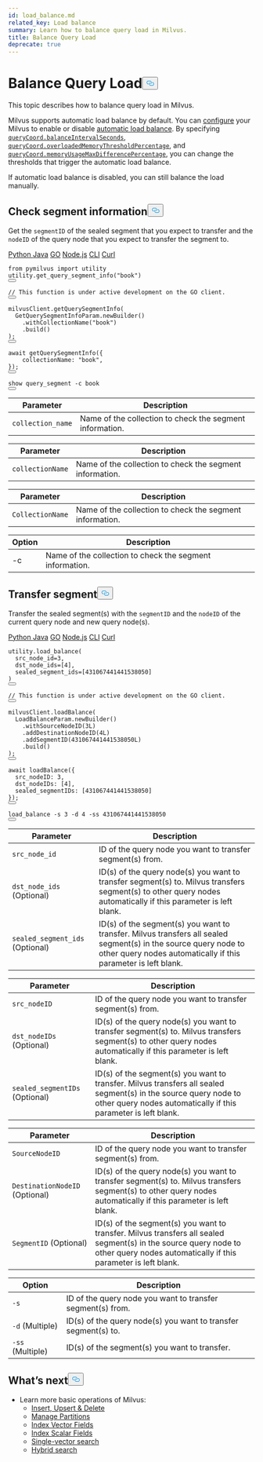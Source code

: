 ```yaml
---
id: load_balance.md
related_key: Load balance
summary: Learn how to balance query load in Milvus.
title: Balance Query Load
deprecate: true
---
```


<h1 id="Balance-Query-Load" class="common-anchor-header">Balance Query Load<button data-href="#Balance-Query-Load" class="anchor-icon" translate="no">
      <svg translate="no"
        aria-hidden="true"
        focusable="false"
        height="20"
        version="1.1"
        viewBox="0 0 16 16"
        width="16"
      >
        <path
          fill="#0092E4"
          fill-rule="evenodd"
          d="M4 9h1v1H4c-1.5 0-3-1.69-3-3.5S2.55 3 4 3h4c1.45 0 3 1.69 3 3.5 0 1.41-.91 2.72-2 3.25V8.59c.58-.45 1-1.27 1-2.09C10 5.22 8.98 4 8 4H4c-.98 0-2 1.22-2 2.5S3 9 4 9zm9-3h-1v1h1c1 0 2 1.22 2 2.5S13.98 12 13 12H9c-.98 0-2-1.22-2-2.5 0-.83.42-1.64 1-2.09V6.25c-1.09.53-2 1.84-2 3.25C6 11.31 7.55 13 9 13h4c1.45 0 3-1.69 3-3.5S14.5 6 13 6z"
        ></path>
      </svg>
    </button></h1><p>This topic describes how to balance query load in Milvus.</p>
<p>Milvus supports automatic load balance by default. You can <a href="/docs/fr/configure-docker.md">configure</a> your Milvus to enable or disable <a href="/docs/fr/configure_querycoord.md#queryCoordautoBalance">automatic load balance</a>. By specifying <a href="/docs/fr/configure_querycoord.md#queryCoordbalanceIntervalSeconds"><code translate="no">queryCoord.balanceIntervalSeconds</code></a>, <a href="/docs/fr/configure_querycoord.md#queryCoordoverloadedMemoryThresholdPercentage"><code translate="no">queryCoord.overloadedMemoryThresholdPercentage</code></a>, and <a href="/docs/fr/configure_querycoord.md#queryCoordmemoryUsageMaxDifferencePercentage"><code translate="no">queryCoord.memoryUsageMaxDifferencePercentage</code></a>, you can change the thresholds that trigger the automatic load balance.</p>
<p>If automatic load balance is disabled, you can still balance the load manually.</p>
<h2 id="Check-segment-information" class="common-anchor-header">Check segment information<button data-href="#Check-segment-information" class="anchor-icon" translate="no">
      <svg translate="no"
        aria-hidden="true"
        focusable="false"
        height="20"
        version="1.1"
        viewBox="0 0 16 16"
        width="16"
      >
        <path
          fill="#0092E4"
          fill-rule="evenodd"
          d="M4 9h1v1H4c-1.5 0-3-1.69-3-3.5S2.55 3 4 3h4c1.45 0 3 1.69 3 3.5 0 1.41-.91 2.72-2 3.25V8.59c.58-.45 1-1.27 1-2.09C10 5.22 8.98 4 8 4H4c-.98 0-2 1.22-2 2.5S3 9 4 9zm9-3h-1v1h1c1 0 2 1.22 2 2.5S13.98 12 13 12H9c-.98 0-2-1.22-2-2.5 0-.83.42-1.64 1-2.09V6.25c-1.09.53-2 1.84-2 3.25C6 11.31 7.55 13 9 13h4c1.45 0 3-1.69 3-3.5S14.5 6 13 6z"
        ></path>
      </svg>
    </button></h2><p>Get the <code translate="no">segmentID</code> of the sealed segment that you expect to transfer and the <code translate="no">nodeID</code> of the query node that you expect to transfer the segment to.</p>
<div class="multipleCode">
  <a href="#python">Python </a>
  <a href="#java">Java</a>
  <a href="#go">GO</a>
  <a href="#javascript">Node.js</a>
  <a href="#shell">CLI</a>
  <a href="#curl">Curl</a>
</div>
<pre><code translate="no" class="language-python"><span class="hljs-keyword">from</span> pymilvus <span class="hljs-keyword">import</span> utility
utility.<span class="hljs-title function_">get_query_segment_info</span>(<span class="hljs-string">&quot;book&quot;</span>)
<button class="copy-code-btn"></button></code></pre>
<pre><code translate="no" class="language-go"><span class="hljs-comment">// This function is under active development on the GO client.</span>
<button class="copy-code-btn"></button></code></pre>
<pre><code translate="no" class="language-java">milvusClient.<span class="hljs-title function_">getQuerySegmentInfo</span>(
  <span class="hljs-title class_">GetQuerySegmentInfoParam</span>.<span class="hljs-title function_">newBuilder</span>()
    .<span class="hljs-title function_">withCollectionName</span>(<span class="hljs-string">&quot;book&quot;</span>)
    .<span class="hljs-title function_">build</span>()
);
<button class="copy-code-btn"></button></code></pre>
<pre><code translate="no" class="language-javascript"><span class="hljs-keyword">await</span> <span class="hljs-title function_">getQuerySegmentInfo</span>({
    <span class="hljs-attr">collectionName</span>: <span class="hljs-string">&quot;book&quot;</span>,
});
<button class="copy-code-btn"></button></code></pre>
<pre><code translate="no" class="language-shell">show query_segment -c book
<button class="copy-code-btn"></button></code></pre>
<table class="language-python">
    <thead>
    <tr>
        <th>Parameter</th>
        <th>Description</th>
    </tr>
    </thead>
    <tbody>
    <tr>
        <td><code translate="no">collection_name</code></td>
        <td>Name of the collection to check the segment information.</td>
    </tr>
    </tbody>
</table>
<table class="language-javascript">
    <thead>
    <tr>
        <th>Parameter</th>
        <th>Description</th>
    </tr>
    </thead>
    <tbody>
    <tr>
        <td><code translate="no">collectionName</code></td>
        <td>Name of the collection to check the segment information.</td>
    </tr>
    </tbody>
</table>
<table class="language-java">
    <thead>
    <tr>
        <th>Parameter</th>
        <th>Description</th>
    </tr>
    </thead>
    <tbody>
    <tr>
        <td><code translate="no">CollectionName</code></td>
        <td>Name of the collection to check the segment information.</td>
    </tr>
    </tbody>
</table>
<table class="language-shell">
    <thead>
        <tr>
            <th>Option</th>
            <th>Description</th>
        </tr>
    </thead>
    <tbody>
        <tr>
            <td>-c</td>
            <td>Name of the collection to check the segment information.</td>
        </tr>
    </tbody>
</table>
<h2 id="Transfer-segment" class="common-anchor-header">Transfer segment<button data-href="#Transfer-segment" class="anchor-icon" translate="no">
      <svg translate="no"
        aria-hidden="true"
        focusable="false"
        height="20"
        version="1.1"
        viewBox="0 0 16 16"
        width="16"
      >
        <path
          fill="#0092E4"
          fill-rule="evenodd"
          d="M4 9h1v1H4c-1.5 0-3-1.69-3-3.5S2.55 3 4 3h4c1.45 0 3 1.69 3 3.5 0 1.41-.91 2.72-2 3.25V8.59c.58-.45 1-1.27 1-2.09C10 5.22 8.98 4 8 4H4c-.98 0-2 1.22-2 2.5S3 9 4 9zm9-3h-1v1h1c1 0 2 1.22 2 2.5S13.98 12 13 12H9c-.98 0-2-1.22-2-2.5 0-.83.42-1.64 1-2.09V6.25c-1.09.53-2 1.84-2 3.25C6 11.31 7.55 13 9 13h4c1.45 0 3-1.69 3-3.5S14.5 6 13 6z"
        ></path>
      </svg>
    </button></h2><p>Transfer the sealed segment(s) with the <code translate="no">segmentID</code> and the <code translate="no">nodeID</code> of the current query node and new query node(s).</p>
<div class="multipleCode">
  <a href="#python">Python </a>
  <a href="#java">Java</a>
  <a href="#go">GO</a>
  <a href="#javascript">Node.js</a>
  <a href="#shell">CLI</a>
  <a href="#curl">Curl</a>
</div>
<pre><code translate="no" class="language-python">utility.load_balance(
  src_node_id=3, 
  dst_node_ids=[4], 
  sealed_segment_ids=[431067441441538050]
)
<button class="copy-code-btn"></button></code></pre>
<pre><code translate="no" class="language-go"><span class="hljs-comment">// This function is under active development on the GO client.</span>
<button class="copy-code-btn"></button></code></pre>
<pre><code translate="no" class="language-java">milvusClient.loadBalance(
  LoadBalanceParam.newBuilder()
    .withSourceNodeID(3L)
    .addDestinationNodeID(4L)
    .addSegmentID(431067441441538050L)
    .build()
);
<button class="copy-code-btn"></button></code></pre>
<pre><code translate="no" class="language-javascript"><span class="hljs-keyword">await</span> <span class="hljs-title function_">loadBalance</span>({
  <span class="hljs-attr">src_nodeID</span>: <span class="hljs-number">3</span>,
  <span class="hljs-attr">dst_nodeIDs</span>: [<span class="hljs-number">4</span>],
  <span class="hljs-attr">sealed_segmentIDs</span>: [<span class="hljs-number">431067441441538050</span>]
});
<button class="copy-code-btn"></button></code></pre>
<pre><code translate="no" class="language-shell">load_balance -s 3 -d 4 -ss 431067441441538050
<button class="copy-code-btn"></button></code></pre>
<table class="language-python">
    <thead>
    <tr>
        <th>Parameter</th>
        <th>Description</th>
    </tr>
    </thead>
    <tbody>
    <tr>
        <td><code translate="no">src_node_id</code></td>
        <td>ID of the query node you want to transfer segment(s) from.</td>
    </tr>
    <tr>
        <td><code translate="no">dst_node_ids</code> (Optional)</td>
        <td>ID(s) of the query node(s) you want to transfer segment(s) to. Milvus transfers segment(s) to other query nodes automatically if this parameter is left blank.</td>
    </tr>
    <tr>
        <td><code translate="no">sealed_segment_ids</code> (Optional)</td>
        <td>ID(s) of the segment(s) you want to transfer. Milvus transfers all sealed segment(s) in the source query node to other query nodes automatically if this parameter is left blank.</td>
    </tr>
    </tbody>
</table>
<table class="language-javascript">
    <thead>
    <tr>
        <th>Parameter</th>
        <th>Description</th>
    </tr>
    </thead>
    <tbody>
    <tr>
        <td><code translate="no">src_nodeID</code></td>
        <td>ID of the query node you want to transfer segment(s) from.</td>
    </tr>
    <tr>
        <td><code translate="no">dst_nodeIDs</code> (Optional)</td>
        <td>ID(s) of the query node(s) you want to transfer segment(s) to. Milvus transfers segment(s) to other query nodes automatically if this parameter is left blank.</td>
    </tr>
    <tr>
        <td><code translate="no">sealed_segmentIDs</code> (Optional)</td>
        <td>ID(s) of the segment(s) you want to transfer. Milvus transfers all sealed segment(s) in the source query node to other query nodes automatically if this parameter is left blank.</td>
    </tr>
    </tbody>
</table>
<table class="language-java">
    <thead>
    <tr>
        <th>Parameter</th>
        <th>Description</th>
    </tr>
    </thead>
    <tbody>
    <tr>
        <td><code translate="no">SourceNodeID</code></td>
        <td>ID of the query node you want to transfer segment(s) from.</td>
    </tr>
    <tr>
        <td><code translate="no">DestinationNodeID</code> (Optional)</td>
        <td>ID(s) of the query node(s) you want to transfer segment(s) to. Milvus transfers segment(s) to other query nodes automatically if this parameter is left blank.</td>
    </tr>
    <tr>
        <td><code translate="no">SegmentID</code> (Optional)</td>
        <td>ID(s) of the segment(s) you want to transfer. Milvus transfers all sealed segment(s) in the source query node to other query nodes automatically if this parameter is left blank.</td>
    </tr>
    </tbody>
</table>
<table class="language-shell">
    <thead>
    <tr>
        <th>Option</th>
        <th>Description</th>
    </tr>
    </thead>
    <tbody>
    <tr>
        <td><code translate="no">-s</code></td>
        <td>ID of the query node you want to transfer segment(s) from.</td>
    </tr>
    <tr>
        <td><code translate="no">-d</code> (Multiple)</td>
        <td>ID(s) of the query node(s) you want to transfer segment(s) to.</td>
    </tr>
    <tr>
        <td><code translate="no">-ss</code> (Multiple)</td>
        <td>ID(s) of the segment(s) you want to transfer.</td>
    </tr>
    </tbody>
</table>
<h2 id="Whats-next" class="common-anchor-header">What’s next<button data-href="#Whats-next" class="anchor-icon" translate="no">
      <svg translate="no"
        aria-hidden="true"
        focusable="false"
        height="20"
        version="1.1"
        viewBox="0 0 16 16"
        width="16"
      >
        <path
          fill="#0092E4"
          fill-rule="evenodd"
          d="M4 9h1v1H4c-1.5 0-3-1.69-3-3.5S2.55 3 4 3h4c1.45 0 3 1.69 3 3.5 0 1.41-.91 2.72-2 3.25V8.59c.58-.45 1-1.27 1-2.09C10 5.22 8.98 4 8 4H4c-.98 0-2 1.22-2 2.5S3 9 4 9zm9-3h-1v1h1c1 0 2 1.22 2 2.5S13.98 12 13 12H9c-.98 0-2-1.22-2-2.5 0-.83.42-1.64 1-2.09V6.25c-1.09.53-2 1.84-2 3.25C6 11.31 7.55 13 9 13h4c1.45 0 3-1.69 3-3.5S14.5 6 13 6z"
        ></path>
      </svg>
    </button></h2><ul>
<li>Learn more basic operations of Milvus:
<ul>
<li><a href="/docs/fr/insert-update-delete.md">Insert, Upsert &amp; Delete</a></li>
<li><a href="/docs/fr/manage-partitions.md">Manage Partitions</a></li>
<li><a href="/docs/fr/index-vector-fields.md">Index Vector Fields</a></li>
<li><a href="/docs/fr/index-scalar-fields.md">Index Scalar Fields</a></li>
<li><a href="/docs/fr/single-vector-search.md">Single-vector search</a></li>
<li><a href="/docs/fr/multi-vector-search.md">Hybrid search</a></li>
</ul></li>
</ul>
